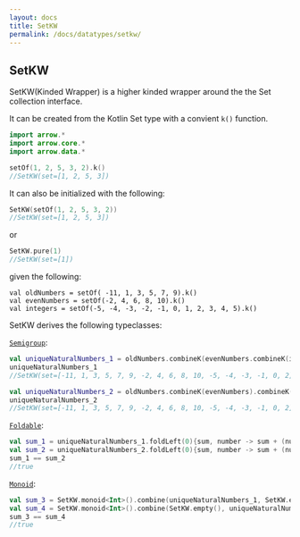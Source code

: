 ```yaml
---
layout: docs
title: SetKW
permalink: /docs/datatypes/setkw/
---
```


## SetKW

SetKW(Kinded Wrapper) is a higher kinded wrapper around the the Set collection interface. 

It can be created from the Kotlin Set type with a convient `k()` function.

```kotlin
import arrow.*
import arrow.core.*
import arrow.data.*

setOf(1, 2, 5, 3, 2).k()
//SetKW(set=[1, 2, 5, 3])
```

It can also be initialized with the following:

```kotlin
SetKW(setOf(1, 2, 5, 3, 2))
//SetKW(set=[1, 2, 5, 3])
```
or
```kotlin
SetKW.pure(1)
//SetKW(set=[1])
```

given the following:
```kotlin:ank
val oldNumbers = setOf( -11, 1, 3, 5, 7, 9).k()
val evenNumbers = setOf(-2, 4, 6, 8, 10).k()
val integers = setOf(-5, -4, -3, -2, -1, 0, 1, 2, 3, 4, 5).k()
```
SetKW derives the following typeclasses:

[`Semigroup`](/docs/typeclasses/semigroupk/):
```kotlin
val uniqueNaturalNumbers_1 = oldNumbers.combineK(evenNumbers.combineK(integers))
uniqueNaturalNumbers_1
//SetKW(set=[-11, 1, 3, 5, 7, 9, -2, 4, 6, 8, 10, -5, -4, -3, -1, 0, 2])
```
```kotlin
val uniqueNaturalNumbers_2 = oldNumbers.combineK(evenNumbers).combineK(integers)
uniqueNaturalNumbers_2
//SetKW(set=[-11, 1, 3, 5, 7, 9, -2, 4, 6, 8, 10, -5, -4, -3, -1, 0, 2])
```
[`Foldable`](/docs/typeclasses/foldable/):
```kotlin
val sum_1 = uniqueNaturalNumbers_1.foldLeft(0){sum, number -> sum + (number * number)}
val sum_2 = uniqueNaturalNumbers_2.foldLeft(0){sum, number -> sum + (number * number)}
sum_1 == sum_2
//true
```
[`Monoid`](/docs/typeclasses/monoidk/):
```kotlin
val sum_3 = SetKW.monoid<Int>().combine(uniqueNaturalNumbers_1, SetKW.empty()).foldLeft(0){sum, number -> sum + (number * number)}
val sum_4 = SetKW.monoid<Int>().combine(SetKW.empty(), uniqueNaturalNumbers_1).foldLeft(0){sum, number -> sum + (number * number)}
sum_3 == sum_4
//true
```